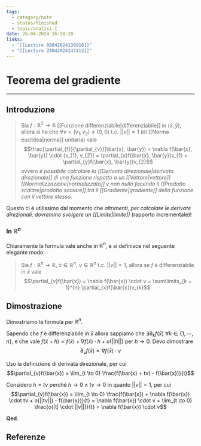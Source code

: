 ```yaml
---
tags:
  - category/note
  - status/finished
  - topic/analisi-I
date: 26-04-2024 16:58:20
links:
  - "[[Lecture 08042024130916]]"
  - "[[Lecture 24042024142113]]"
---
```

# Teorema del gradiente
---
## Introduzione
> Sia $f: \mathbb{R}^{2} \to \mathbb{R}$ [[Funzione differenziabile|differenziabile]] in $(\bar{x}, \bar{y})$, allora si ha che $\forall v = (v_{1}, v_{2}) \neq (0, 0)$ t.c. $||v|| = 1$ (di [[Norma euclidea|norma]] unitaria) vale
> $$\frac{\partial_{f}}{\partial_{v}}(\bar{x}, \bar{y}) = \nabla f(\bar{x}, \bar{y}) \cdot (v_{1}, v_{2}) = \partial_{x}f(\bar{x}, \bar{y})v_{1} + \partial_{y}f(\bar{x}, \bar{y})v_{2}$$
> ovvero _è possibile calcolare la [[Derivata direzionale|derivata direzionale]] di una funzione rispetto a un [[Vettore|vettore]] [[Normalizzazione|normalizzato]] $v$ non nullo facendo il [[Prodotto scalare|prodotto scalare]] tra il [[Gradiente|gradiente]] della funzione con il vettore stesso_.

Questo ci è utilissimo dal momento che _altrimenti, per calcolare le derivate direzionali, dovremmo svolgere un [[Limite|limite]]_ (rapporto incrementale)!

### In $\mathbb{R}^{n}$
Chiaramente la formula vale anche in $\mathbb{R}^{n}$, e si definisce nel seguente elegante modo:
> Sia $f: \mathbb{R}^{n} \to \mathbb{R}$, $\bar{x} \in \mathbb{R}^{n}$, $v \in \mathbb{R}^{n}$ t.c. $||v|| = 1$, allora se $f$ è differenziabile in $\bar{x}$ vale
> $$\partial_{v}f(\bar{x}) = \nabla f(\bar{x}) \cdot v = \sum\limits_{k = 1}^{n} \partial_{x}f(\bar{x})v_{k}$$

## Dimostrazione
Dimostriamo la formula per $\mathbb{R}^{n}$.

Sapendo che $f$ è differenziabile in $\bar{x}$ allora sappiamo che $\exists \partial_{k}f(\bar{x}) \ \forall k \in \{1, \cdots, n\}$, e che vale $f(\bar{x} + h) = f(\bar{x}) + \nabla f(\bar{x}) \cdot h + o(||h||)$ per $h \to 0$. Devo dimostrare
$$\partial_{v}f(\bar{x}) = \nabla f(\bar{x}) \cdot v$$

Uso la definizione di derivata direzionale, per cui
$$\partial_{v}f(\bar{x}) = \lim_{t \to 0} \frac{f(\bar{x} + tv) - f(\bar{x})}{t}$$

Considero $h = tv$ perché $h \to 0 \land tv \to 0$ in quanto $||v|| = 1$, per cui
$$\partial_{v}f(\bar{x}) = \lim_{t \to 0} \frac{f(\bar{x}) + \nabla f(\bar{x}) \cdot tv + o(||tv||) - f(\bar{x})}{t} = \nabla f(\bar{x}) \cdot v + \lim_{t \to 0} \frac{o(|t| \cdot ||v||)}{t} = \nabla f(\bar{x}) \cdot v$$

**Qed**.

## Referenze